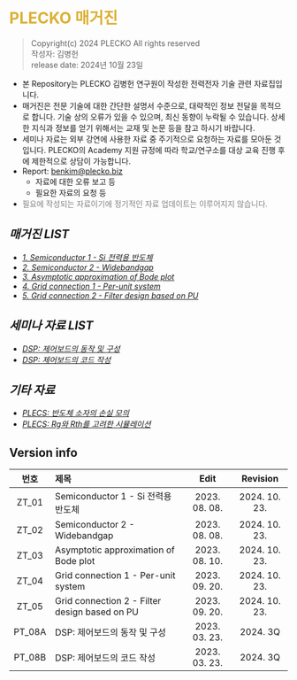 # <font color="#DCB033">PLECKO 매거진</font>

> Copyright(c) 2024 PLECKO All rights reserved   
> 작성자: 김병헌   
> release date: 2024년 10월 23일    

- 본 Repository는 PLECKO 김병헌 연구원이 작성한 전력전자 기술 관련 자료집입니다.    
- 매거진은 전문 기술에 대한 간단한 설명서 수준으로, 대략적인 정보 전달을 목적으로 합니다. 기술 상의 오류가 있을 수 있으며, 최신 동향이 누락될 수 있습니다. 상세한 지식과 정보를 얻기 위해서는 교재 및 논문 등을 참고 하시기 바랍니다.    
- 세미나 자료는 외부 강연에 사용한 자료 중 주기적으로 요청하는 자료를 모아둔 것입니다. PLECKO의 Academy 지원 규정에 따라 학교/연구소를 대상 교육 진행 후에 제한적으로 상담이 가능합니다.
- Report: benkim@plecko.biz   
    - 자료에 대한 오류 보고 등   
    - 필요한 자료의 요청 등   
- <font color='gray'>필요에 작성되는 자료이기에 정기적인 자료 업데이트는 이루어지지 않습니다.</font>   

## <b><i>매거진 LIST</i></b>
* [<i>1. Semiconductor 1 - Si 전력용 반도체</i>](/ZT%20series/ZT_01_Semiconductor_1_Si%20Power%20semiconductor.pdf)
* [<i>2. Semiconductor 2 -  Widebandgap</i>](/ZT%20series/ZT_02_Semiconductor_2_Widebandgap.pdf)
* [<i>3. Asymptotic approximation of Bode plot</i>](/ZT%20series/ZT_03_Asymptotic%20approximation%20of%20Bode%20plot.pdf)
* [<i>4. Grid connection 1 - Per-unit system</i>](/ZT%20series/ZT_04_Grid_connection_1_Per-unit%20system.pdf)
* [<i>5. Grid connection 2 - Filter design based on PU</i>](/ZT%20series/ZT_05_Grid_connection_2_Filter%20design%20based%20on%20PU.pdf)

## <b><i>세미나 자료 LIST</i></b>
* [<i>DSP: 제어보드의 동작 및 구성</i>](/PT%20series/PT_08A_DSP%20제어보드의%20동작%20및%20구성_v2024.3Q.pdf)
* [<i>DSP: 제어보드의 코드 작성</i>](/PT%20series/PT_08B_DSP%20제어보드의%20코드%20작성_v2024.3Q.pdf)

## <b><i>기타 자료</i></b>
* [<i>PLECS: 반도체 소자의 손실 모의</i>](/etc/04-1.%20PLECS%20교육%20자료%201차%20개선안.pdf)
* [<i>PLECS: Rg와 Rth를 고려한 시뮬레이션</i>](/etc/04-2.%20PLECS%20시뮬레이션%20-%20Rg와%20Rth를%20고려한%20시뮬레이션%20방법.pdf)

## Version info   
| 번호 | 제목 | Edit | Revision |  
:---:|:---|:---:|:---:
ZT_01 | Semiconductor 1 - Si 전력용 반도체 | 2023. 08. 08. | 2024. 10. 23.
ZT_02 | Semiconductor 2 -  Widebandgap | 2023. 08. 08. | 2024. 10. 23.
ZT_03 | Asymptotic approximation of Bode plot |2023. 08. 10. | 2024. 10. 23.
ZT_04 | Grid connection 1 - Per-unit system | 2023. 09. 20. | 2024. 10. 23.
ZT_05 | Grid connection 2 - Filter design based on PU | 2023. 09. 20. | 2024. 10. 23.
PT_08A | DSP: 제어보드의 동작 및 구성 | 2023. 03. 23. | 2024. 3Q
PT_08B | DSP: 제어보드의 코드 작성 | 2023. 03. 23. | 2024. 3Q
